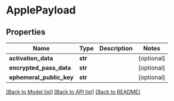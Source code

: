 # ApplePayload

## Properties
Name | Type | Description | Notes
------------ | ------------- | ------------- | -------------
**activation_data** | **str** |  | [optional] 
**encrypted_pass_data** | **str** |  | [optional] 
**ephemeral_public_key** | **str** |  | [optional] 

[[Back to Model list]](../README.md#documentation-for-models) [[Back to API list]](../README.md#documentation-for-api-endpoints) [[Back to README]](../README.md)


